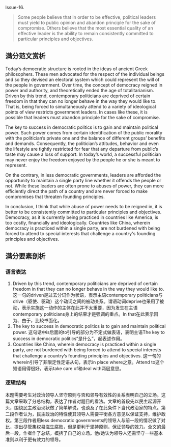 Issue-16.

> Some people believe that in order to be effective, political leaders must yield to public opinion and abandon principle for the sake of compromise. Others believe that the most essential quality of an effective leader is the ability to remain consistently committed to particular principles and objectives.

## 满分范文赏析

Today’s democratic structure is rooted in the ideas of ancient Greek philosophers. These men advocated for the respect of the individual beings and so they devised an electoral system which could represent the will of the people in government. Over time, the concept of democracy reigned in power and authority, and theoretically ended the age of totalitarianism. Driven by this trend, contemporary politicians are deprived of certain freedom in that they can no longer behave in the way they would like to. That is, being forced to simultaneously attend to a variety of ideological points of view restricts government leaders. In cases like these, it is possible that leaders must abandon principle for the sake of compromise. 

The key to success in democratic politics is to gain and maintain political power. Such power comes from certain identification of the public morality with the politician’s private one and the balance of different groups’ benefits and demands. Consequently, the politician’s attitudes, behavior and even the lifestyle are tightly restricted for fear that any departure from public’s taste may cause a loss of support. In today’s world, a successful politician may never enjoy the freedom enjoyed by the people he or she is meant to represent. 

On the contrary, in less democratic governments, leaders are afforded the opportunity to maintain a single party line whether it offends the people or not. While these leaders are often prone to abuses of power, they can more efficiently direct the path of a country and are never forced to make compromises that threaten founding principles.

In conclusion, I think that while abuse of power needs to be reigned in, it is better to be consistently committed to particular principles and objectives.  Democracy, as it is currently being practiced in countries like America, is too costly, financially and ideologically. Countries like China, wherein democracy is practiced within a single party, are not burdened with being forced to attend to special interests that challenge a country's founding principles and objectives.

## 满分要素剖析

### 语言表达

1. Driven by this trend, contemporary politicians are deprived of certain freedom in that they can no longer behave in the way they would like to. 这一句的driven是过去分词作为状语，表示主语contemporary politicians与drive（驱使、驱动）这个动词之间的被动关系。谓语动词deprive也采用了被动，表示实施这一动作的主体在此并不太重要，因为发生在主语contemporary politicians身上的结果才是强调的重点。In that在此表示因为、由于，比较书面化。
2. The key to success in democratic politics is to gain and maintain political power. 这句话中is后面的to引导的部分为不定式做表语，表明主语The key to success in democratic politics“是什么”，起表述作用。
3. Countries like China, wherein democracy is practiced within a single party, are not burdened with being forced to attend to special interests that challenge a country’s founding principles and objectives. 这一句的wherein引导了非限定性定语从句，表示in place where之意。Attend to这个短语用得很好，表示take care of和deal with两层意思。

### 逻辑结构

本题需要考生对政治领导人坚守原则与否和领导有效性的关系表明自己的立场。这篇文章采取了分总结构，表达了作者对题目的看法。文章的首段先以民主起源开头，围绕民主政治现状做了简单解说，也谈及了在此条件下当代政治家的特点。第二段作者认为，民主政治的特性使其领导人需要平衡各方意见以保证支持，维护政权。第三段作者用less democratic governments的领导人与前一段的情况做了对比，提出尽管集权易滋生腐败，但是更利于坚持原则，保证领导的效力。全文的最后一段，作者作了总结，概括了自己的立场。他/她认为领导人还需坚守一些基本准则以利于更有效力的领导。